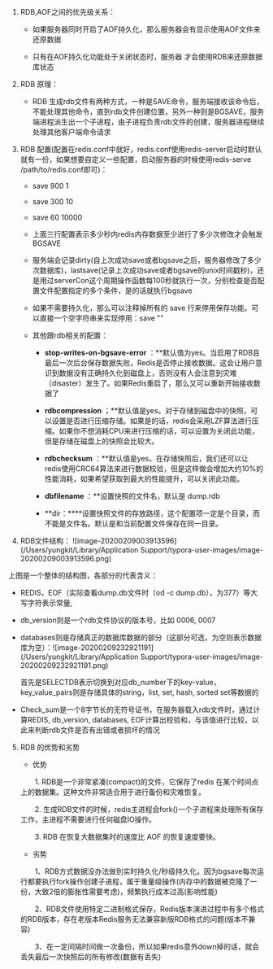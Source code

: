 1. RDB,AOF之间的优先级关系：

   - 如果服务器同时开启了AOF持久化，那么服务器会有显示使用AOF文件来还原数据

   - 只有在AOF持久化功能处于关闭状态时，服务器 才会使用RDB来还原数据库状态

2. RDB 原理：

   - RDB 生成rdb文件有两种方式，一种是SAVE命令，服务端接收该命令后，不能处理其他命令，直到rdb文件创建位置，另外一种则是BGSAVE，服务端进程派生出一个子进程，由子进程负责rdb文件的创建，服务器进程继续处理其他客户端命令请求

3. RDB 配置(配置在redis.conf中就好，redis.conf使用redis-server启动时默认就有一份，如果想要自定义一些配置，启动服务器的时候使用redis-serve /path/to/redis.conf即可)：

   - save 900 1

   - save 300 10

   - save 60 10000

   - 上面三行配置表示多少秒内redis内存数据至少进行了多少次修改才会触发BGSAVE

   - 服务端会记录dirty(自上次成功save或者bgsave之后，服务器修改了多少次数据库)，lastsave(记录上次成功save或者bgsave的unix时间戳秒)，还是用过serverCon这个周期操作函数每100秒就执行一次，分别检查是否配置文件配置指定的多个条件，是的话就执行bgsave

   - 如果不需要持久化，那么可以注释掉所有的 save 行来停用保存功能。可以直接一个空字符串来实现停用：save ""

   - 其他跟rdb相关的配置：

     - **stop-writes-on-bgsave-error** ：**默认值为yes。当启用了RDB且最后一次后台保存数据失败，Redis是否停止接收数据。这会让用户意识到数据没有正确持久化到磁盘上，否则没有人会注意到灾难（disaster）发生了。如果Redis重启了，那么又可以重新开始接收数据了

     - **rdbcompression** ；**默认值是yes。对于存储到磁盘中的快照，可以设置是否进行压缩存储。如果是的话，redis会采用LZF算法进行压缩。如果你不想消耗CPU来进行压缩的话，可以设置为关闭此功能，但是存储在磁盘上的快照会比较大。

      - **rdbchecksum** ：**默认值是yes。在存储快照后，我们还可以让redis使用CRC64算法来进行数据校验，但是这样做会增加大约10%的性能消耗，如果希望获取到最大的性能提升，可以关闭此功能。

     - **dbfilename** ：**设置快照的文件名，默认是 dump.rdb

     - **dir：****设置快照文件的存放路径，这个配置项一定是个目录，而不能是文件名。默认是和当前配置文件保存在同一目录。

4. RDB文件结构：
   ![image-20200209003913596](/Users/yungkit/Library/Application Support/typora-user-images/image-20200209003913596.png)

上图是一个整体的结构图，各部分的代表含义：

  - REDIS，EOF（实际查看dump.db文件时（od -c dump.db），为377）等大写字符表示常量,

  - db_version则是一个rdb文件协议的版本号，比如 0006, 0007

  - databases则是存储真正的数据库数据的部分（这部分可选，为空则表示数据库为空）：![image-20200209232921191](/Users/yungkit/Library/Application Support/typora-user-images/image-20200209232921191.png)

    首先是SELECTDB表示切换到对应db_number下的key-value，key_value_pairs则是存储具体的string，list, set, hash, sorted set等数据的

- Check_sum是一个8字节长的无符号证书，在服务器载入rdb文件时，通过计算REDIS, db_version, databases, EOF计算出校验和，与该值进行比较，以此来判断rdb文件是否有出错或者损坏的情况



5. RDB 的优势和劣势

   - 优势

   　　1. RDB是一个非常紧凑(compact)的文件，它保存了redis 在某个时间点上的数据集。这种文件非常适合用于进行备份和灾难恢复。

   　　2. 生成RDB文件的时候，redis主进程会fork()一个子进程来处理所有保存工作，主进程不需要进行任何磁盘IO操作。

   　　3. RDB 在恢复大数据集时的速度比 AOF 的恢复速度要快。

   - 劣势

   　　1、RDB方式数据没办法做到实时持久化/秒级持久化。因为bgsave每次运行都要执行fork操作创建子进程，属于重量级操作(内存中的数据被克隆了一份，大致2倍的膨胀性需要考虑)，频繁执行成本过高(影响性能)

   　　2、RDB文件使用特定二进制格式保存，Redis版本演进过程中有多个格式的RDB版本，存在老版本Redis服务无法兼容新版RDB格式的问题(版本不兼容)

   　　3、在一定间隔时间做一次备份，所以如果redis意外down掉的话，就会丢失最后一次快照后的所有修改(数据有丢失)
